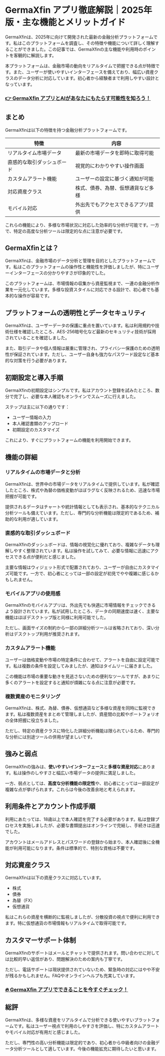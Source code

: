 # GermaXfin アプリ徹底解説｜2025年版・主な機能とメリットガイド
 

GermaXfinは、2025年に向けて開発された最新の金融分析プラットフォームです。私はこのプラットフォームを調査し、その特徴や機能について詳しく理解することができました。この記事では、GermaXfinの主な機能や利用時のポイントを客観的に解説します。

本プラットフォームは、金融市場の動向をリアルタイムで把握できる点が特徴です。また、ユーザーが使いやすいインターフェースを備えており、幅広い資産クラスのデータ分析に対応しています。初心者から経験者まで利用しやすい設計となっています。

### [👉  GermaXfin アプリとAIがあなたにもたらす可能性を知ろう！](https://tinyurl.com/mte4j4kp)
## まとめ

GermaXfinは以下の特徴を持つ金融分析プラットフォームです。

| 特徴                     | 内容                                    |
|--------------------------|---------------------------------------|
| リアルタイム市場データ   | 最新の市場データを即時に取得可能      |
| 直感的な取引ダッシュボード | 視覚的にわかりやすい操作画面          |
| カスタムアラート機能      | ユーザーの設定に基づく通知が可能      |
| 対応資産クラス           | 株式、債券、為替、仮想通貨など多様    |
| モバイル対応             | 外出先でもアクセスできるアプリ提供    |

これらの機能により、多様な市場状況に対応した効率的な分析が可能です。一方で、特定の高度な分析ツールは限定的な点に注意が必要です。

## GermaXfinとは？

GermaXfinは、金融市場のデータ分析と管理を目的としたプラットフォームです。私はこのプラットフォームの操作性と機能性を評価しましたが、特にユーザーインターフェースの分かりやすさが印象的でした。

このプラットフォームは、市場情報の収集から資産監視まで、一連の金融分析作業を一元化しています。多様な投資スタイルに対応できる設計で、初心者でも基本的な操作が容易です。

## プラットフォームの透明性とデータセキュリティ

GermaXfinは、ユーザーデータの保護に重点を置いています。私は利用規約や技術仕様を確認したところ、AES-256暗号化など最新のセキュリティ技術が採用されていることを確認しました。

また、取引データや個人情報は厳重に管理され、プライバシー保護のための透明性が保証されています。ただし、ユーザー自身も強力なパスワード設定など基本的な対策を行う必要があります。

## 初期設定と導入手順

GermaXfinの初期設定はシンプルです。私はアカウント登録を試みたところ、数分で完了し、必要な本人確認もオンラインでスムーズに行えました。

ステップは主に以下の通りです：  
- ユーザー情報の入力  
- 本人確認書類のアップロード  
- 初期設定のカスタマイズ  

これにより、すぐにプラットフォームの機能を利用開始できます。

## 機能の詳細

### リアルタイムの市場データと分析

GermaXfinは、世界中の市場データをリアルタイムで提供しています。私が確認したところ、株式や為替の価格変動がほぼラグなく反映されるため、迅速な市場把握が可能です。

提供されるデータはチャートや統計情報としても表示され、基本的なテクニカル分析ツールも備えています。ただし、専門的な分析機能は限定的であるため、補助的な利用が適しています。

### 直感的な取引ダッシュボード

GermaXfinのダッシュボードは、情報の視覚化に優れており、複雑なデータも理解しやすく整理されています。私は操作を試してみて、必要な情報に迅速にアクセスできる点が便利だと感じました。

主要な情報はウィジェット形式で配置されており、ユーザーが自由にカスタマイズ可能です。一方で、初心者にとっては一部の設定が初見でやや複雑に感じるかもしれません。

### モバイルアプリの使用感

GermaXfinのモバイルアプリは、外出先でも快適に市場情報をチェックできるよう設計されています。私が試用したところ、データの同期速度は速く、主要な機能はほぼデスクトップ版と同様に利用可能でした。

ただし、画面サイズの制約から一部の詳細分析ツールは省略されており、深い分析はデスクトップ利用が推奨されます。

### カスタムアラート機能

ユーザーは価格変動や市場の特定条件に合わせて、アラートを自由に設定可能です。私は複数の条件を設定してみましたが、通知はタイムリーに届きました。

この機能は市場の重要な動きを見逃さないための便利なツールですが、あまりに多くのアラートを設定すると通知が煩雑になる点に注意が必要です。

### 複数資産のモニタリング

GermaXfinは、株式、為替、債券、仮想通貨など多様な資産を同時に監視できます。私は複数資産をまとめて管理しましたが、資産間の比較やポートフォリオの全体把握に役立ちました。

ただし、特定の資産クラスに特化した詳細分析機能は限られているため、専門的な分析には別途ツールの併用が望ましいです。

## 強みと弱点

GermaXfinの強みは、**使いやすいインターフェース**と**多様な資産対応**にあります。私は操作のしやすさと幅広い市場データの提供に満足しました。

一方、弱点としては、**高度な分析機能の限定性**や、初心者にとっては一部設定が複雑な点が挙げられます。これらは今後の改善余地と考えられます。

## 利用条件とアカウント作成手順

利用にあたっては、18歳以上で本人確認を完了する必要があります。私は登録プロセスを実施しましたが、必要な書類提出はオンラインで完結し、手続きは迅速でした。

アカウントはメールアドレスとパスワードの登録から始まり、本人確認後に全機能が利用可能になります。条件は標準的で、特別な資格は不要です。

## 対応資産クラス

GermaXfinは以下の資産クラスに対応しています。

- 株式  
- 債券  
- 為替（FX）  
- 仮想通貨  

私はこれらの資産を横断的に監視しましたが、分散投資の視点で便利に利用できます。特に仮想通貨の市場情報もリアルタイムで取得可能です。

## カスタマーサポート体制

GermaXfinのサポートはメールとチャットで提供されます。問い合わせに対しては比較的早い返信があり、問題解決のための案内も丁寧です。

ただし、電話サポートは現状提供されていないため、緊急時の対応にはやや不安が残るかもしれません。FAQやオンラインヘルプも充実しています。

### [🔥 GermaXfin アプリでできることを今すぐチェック！](https://tinyurl.com/mte4j4kp)
## 総評

GermaXfinは、多様な資産をリアルタイムで分析できる使いやすいプラットフォームです。私はユーザー視点で利用のしやすさを評価し、特にカスタムアラートやモバイル対応が有用だと感じました。

ただし、専門性の高い分析機能は限定的であり、初心者から中級者向けの金融データ分析ツールとして適しています。今後の機能拡充に期待したいと思います。